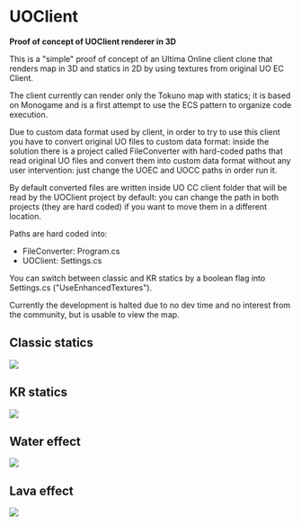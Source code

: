 # UOClient
__Proof of concept of UOClient renderer in 3D__

This is a "simple" proof of concept of an Ultima Online client clone that renders map in 3D and statics in 2D by using textures from original UO EC Client.

The client currently can render only the Tokuno map with statics; it is based on Monogame and is a first attempt to use the ECS pattern to organize code execution.

Due to custom data format used by client, in order to try to use this client you have to convert original UO files to custom data format: inside the solution there is a project called FileConverter with hard-coded paths 
that read original UO files and convert them into custom data format without any user intervention: just change the UOEC and UOCC paths in order run it.

By default converted files are written inside UO CC client folder that will be read by the UOClient project by default: you can change the path in both projects (they are hard coded) if you want to move them in a different location.

Paths are hard coded into:
- FileConverter: Program.cs
- UOClient: Settings.cs

You can switch between classic and KR statics by a boolean flag into Settings.cs ("UseEnhancedTextures").

Currently the development is halted due to no dev time and no interest from the community, but is usable to view the map.

## Classic statics
![](https://github.com/stefanomerotta/UOClient/blob/master/Images/Classic.png)

## KR statics
![](https://github.com/stefanomerotta/UOClient/blob/master/Images/KR.png)

## Water effect
![](https://github.com/stefanomerotta/UOClient/blob/master/Images/water.gif)

## Lava effect
![](https://github.com/stefanomerotta/UOClient/blob/master/Images/lava.gif)
